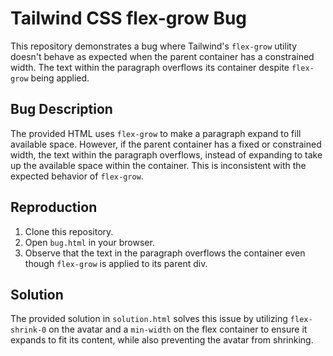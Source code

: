 # Tailwind CSS flex-grow Bug

This repository demonstrates a bug where Tailwind's `flex-grow` utility doesn't behave as expected when the parent container has a constrained width.  The text within the paragraph overflows its container despite `flex-grow` being applied.

## Bug Description

The provided HTML uses `flex-grow` to make a paragraph expand to fill available space. However, if the parent container has a fixed or constrained width, the text within the paragraph overflows, instead of expanding to take up the available space within the container. This is inconsistent with the expected behavior of `flex-grow`.

## Reproduction

1. Clone this repository.
2. Open `bug.html` in your browser.
3. Observe that the text in the paragraph overflows the container even though `flex-grow` is applied to its parent div.

## Solution

The provided solution in `solution.html` solves this issue by utilizing `flex-shrink-0` on the avatar and a `min-width` on the flex container to ensure it expands to fit its content, while also preventing the avatar from shrinking.

